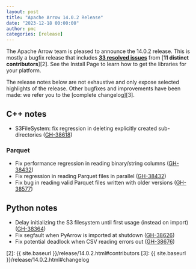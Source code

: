 ```yaml
---
layout: post
title: "Apache Arrow 14.0.2 Release"
date: "2023-12-18 00:00:00"
author: pmc
categories: [release]
---
```

<!--
{% comment %}
Licensed to the Apache Software Foundation (ASF) under one or more
contributor license agreements.  See the NOTICE file distributed with
this work for additional information regarding copyright ownership.
The ASF licenses this file to you under the Apache License, Version 2.0
(the "License"); you may not use this file except in compliance with
the License.  You may obtain a copy of the License at

http://www.apache.org/licenses/LICENSE-2.0

Unless required by applicable law or agreed to in writing, software
distributed under the License is distributed on an "AS IS" BASIS,
WITHOUT WARRANTIES OR CONDITIONS OF ANY KIND, either express or implied.
See the License for the specific language governing permissions and
limitations under the License.
{% endcomment %}
-->


The Apache Arrow team is pleased to announce the 14.0.2 release.
This is mostly a bugfix release that includes [**33 resolved issues**][1]
from [**11 distinct contributors**][2]. See the Install Page to learn how to
get the libraries for your platform.

The release notes below are not exhaustive and only expose selected highlights
of the release. Other bugfixes and improvements have been made: we refer
you to the [complete changelog][3].

## C++ notes

* S3FileSystem: fix regression in deleting explicitly created sub-directories ([GH-38618](https://github.com/apache/arrow/issues/38618))

### Parquet

* Fix performance regression in reading binary/string columns ([GH-38432](https://github.com/apache/arrow/issues/38432))
* Fix regression in reading Parquet files in parallel ([GH-38432](https://github.com/apache/arrow/issues/38432))
* Fix bug in reading valid Parquet files written with older versions ([GH-38577](https://github.com/apache/arrow/issues/38577))

## Python notes

* Delay initializing the S3 filesystem until first usage (instead on import) ([GH-38364](https://github.com/apache/arrow/issues/38364))
* Fix segfault when PyArrow is imported at shutdown ([GH-38626](https://github.com/apache/arrow/issues/38626))
* Fix potential deadlock when CSV reading errors out ([GH-38676](https://github.com/apache/arrow/issues/38676))

[1]: https://github.com/apache/arrow/milestone/58?closed=1
[2]: {{ site.baseurl }}/release/14.0.2.html#contributors
[3]: {{ site.baseurl }}/release/14.0.2.html#changelog
